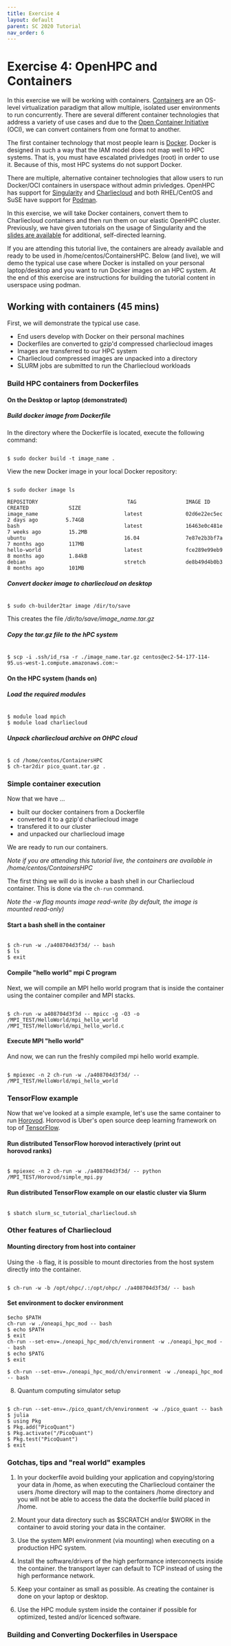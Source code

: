 ```yaml
---
title: Exercise 4
layout: default
parent: SC 2020 Tutorial
nav_order: 6
---
```


# Exercise 4: OpenHPC and Containers

In this exercise we will be working with containers. 
[Containers](https://en.wikipedia.org/wiki/OS-level_virtualization) are an OS-level virtualization paradigm that allow multiple, isolated user environments to run concurrently.
There are several different container technologies that address a variety of use cases and 
due to the [Open Container Initiative](https://opencontainers.org/) (OCI), we can convert containers from one format to another.

The first container technology that most people learn is [Docker](https://www.docker.com/).
Docker is designed in such a way that the IAM model does not map well to HPC systems.
That is, you must have escalated privledges (root) in order to use it.
Because of this, most HPC systems do not support Docker.

There are multiple, alternative container technologies that allow users to run Docker/OCI containers in userspace without admin privledges.
OpenHPC has support for [Singularity](https://sylabs.io/) and [Charliecloud](https://hpc.github.io/charliecloud/)
and both RHEL/CentOS and SuSE have support for [Podman](https://podman.io/).

In this exercise, we will take Docker containers, convert them to Charliecloud containers and then run them on our elastic OpenHPC cluster.
Previously, we have given tutorials on the usage of Singularity and the 
[slides are available](https://docs.google.com/presentation/d/1u-GRzaeSGTNb4Qnk_rjBLb9go5xmW3mirqmchyH2Wjg/edit)
for additional, self-directed learning.

If you are attending this tutorial live, the containers are already available and ready to be used in /home/centos/ContainersHPC.
Below (and live), we will demo the typical use case where Docker is installed on your personal laptop/desktop and you want to run 
Docker images on an HPC system. 
At the end of this exercise are instructions for building the tutorial content in userspace using podman.


## Working with containers (45 mins)

First, we will demonstrate the typical use case. 

* End users develop with Docker on their personal machines
* Dockerfiles are converted to gzip'd compressed charliecloud images
* Images are transferred to our HPC system
* Charliecloud compressed images are unpacked into a directory
* SLURM jobs are submitted to run the Charliecloud workloads



### Build HPC containers from Dockerfiles

#### On the Desktop or laptop (demonstrated) ####

##### Build docker image from Dockerfile

In the directory where the Dockerfile is located, execute the following command:

~~~

$ sudo docker build -t image_name .

~~~

View the new Docker image in your local Docker repository:

~~~

$ sudo docker image ls

REPOSITORY                             TAG                IMAGE ID                  CREATED             SIZE
image_name                            latest              02d6e22ec5ec              2 days ago         5.74GB
bash                                  latest              16463e0c481e              7 weeks ago         15.2MB
ubuntu                                16.04               7e87e2b3bf7a              7 months ago        117MB
hello-world                           latest              fce289e99eb9              8 months ago        1.84kB
debian                                stretch             de8b49d4b0b3              8 months ago        101MB

~~~

##### Convert docker image to charliecloud on desktop

~~~

$ sudo ch-builder2tar image /dir/to/save

~~~

This creates the file */dir/to/save/image_name.tar.gz*

##### Copy the tar.gz file to the hPC system

~~~

$ scp -i .ssh/id_rsa -r ./image_name.tar.gz centos@ec2-54-177-114-95.us-west-1.compute.amazonaws.com:~

~~~

#### On the HPC system (hands on) ####

##### Load the required modules

~~~

$ module load mpich
$ module load charliecloud

~~~

##### Unpack charliecloud archive on OHPC cloud

~~~

$ cd /home/centos/ContainersHPC
$ ch-tar2dir pico_quant.tar.gz .

~~~


### Simple container execution

Now that we have ...
* built our docker containers from a Dockerfile
* converted it to a gzip'd charliecloud image
* transfered it to our cluster
* and unpacked our charliecloud image

We are ready to run our containers.

*Note if you are attending this tutorial live, the containers are available in /home/centos/ContainersHPC*

The first thing we will do is invoke a bash shell in our Charliecloud container.
This is done via the `ch-run` command. 


*Note the -w flag mounts image read-write (by default, the image is mounted read-only)*



#### Start a bash shell in the container

~~~

$ ch-run -w ./a408704d3f3d/ -- bash
$ ls
$ exit

~~~

#### Compile "hello world" mpi C program

Next, we will compile an MPI hello world program that is inside the container using the container compiler and MPI stacks.
~~~

$ ch-run -w a408704d3f3d -- mpicc -g -O3 -o /MPI_TEST/HelloWorld/mpi_hello_world /MPI_TEST/HelloWorld/mpi_hello_world.c

~~~

#### Execute MPI "hello world"

And now, we can run the freshly compiled mpi hello world example.

~~~

$ mpiexec -n 2 ch-run -w ./a408704d3f3d/ -- /MPI_TEST/HelloWorld/mpi_hello_world

~~~

### TensorFlow example

Now that we've looked at a simple example, let's use the same container to run [Horovod](https://eng.uber.com/horovod/).
Horovod is Uber's open source deep learning framework on top of [TensorFlow](https://eng.uber.com/horovod/).


#### Run distributed TensorFlow horovod interactively (print out horovod ranks)

~~~

$ mpiexec -n 2 ch-run -w ./a408704d3f3d/ -- python /MPI_TEST/Horovod/simple_mpi.py

~~~

#### Run distributed TensorFlow example on our elastic cluster via Slurm 

~~~

$ sbatch slurm_sc_tutorial_charliecloud.sh

~~~

### Other features of Charliecloud

#### Mounting directory from host into container

Using the `-b` flag, it is possible to mount directories from the host system directly into the container.

~~~

$ ch-run -w -b /opt/ohpc/.:/opt/ohpc/ ./a408704d3f3d/ -- bash

~~~

#### Set environment to docker environment

~~~
$echo $PATH
ch-run -w ./oneapi_hpc_mod -- bash
$ echo $PATH
$ exit
ch-run --set-env=./oneapi_hpc_mod/ch/environment -w ./oneapi_hpc_mod -- bash
$ echo $PATG
$ exit

$ ch-run --set-env=./oneapi_hpc_mod/ch/environment -w ./oneapi_hpc_mod -- bash

~~~

8) Quantum computing simulator setup

~~~

$ ch-run --set-env=./pico_quant/ch/environment -w ./pico_quant -- bash
$ julia
$ using Pkg
$ Pkg.add("PicoQuant")
$ Pkg.activate("/PicoQuant")
$ Pkg.test("PicoQuant")
$ exit

~~~

### Gotchas, tips and "real world" examples

1) In your dockerfile avoid building your application and copying/storing your data in /home, as when executing the Charliecloud container the users /home directory will map to the containers /home directory and you will not be able to access the data the dockerfile build placed in /home.

2) Mount your data directory such as $SCRATCH and/or $WORK in the container to avoid storing your data in the container.

3) Use the system MPI environment (via mounting) when executing on a production HPC system.

4) Install the software/drivers of the high performance interconnects inside the container. the transport layer can default to TCP instead of using the high performance network.

5) Keep your container as small as possible. As creating the container is done on your laptop or desktop.

6) Use the HPC module system inside the container if possible for optimized, tested and/or licenced software.


### Building and Converting Dockerfiles in Userspace
